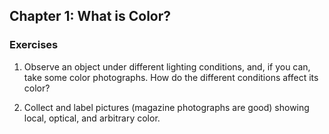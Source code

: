 ## Chapter 1: What is Color?

### Exercises

1. Observe an object under different lighting conditions,
   and, if you can, take some color photographs.
   How do the different conditions affect its color?

2. Collect and label pictures (magazine photographs are good)
   showing local, optical, and arbitrary color.
